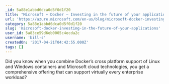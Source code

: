 ```yaml
---
_id: 5a88e1abbd6dca0d5f0d1f20
title: "Microsoft + Docker – Investing in the future of your applications"
url: 'https://azure.microsoft.com/en-us/blog/microsoft-docker-investing-in-the-future-of-your-applications/'
category: 5a88e1abbd6dca0d5f0d1f20
slug: 'microsoft-docker-investing-in-the-future-of-your-applications'
user_id: 5a83ce59d6eb0005c4ecda2c
username: 'bill-s'
createdOn: '2017-04-21T04:42:55.000Z'
tags: []
---
```


Did you know when you combine Docker’s cross platform support of Linux and Windows containers and Microsoft cloud technologies, you get a comprehensive offering that can support virtually every enterprise workload?
